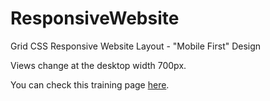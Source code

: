 # ResponsiveWebsite
<p>Grid CSS Responsive Website Layout - "Mobile First" Design</p>
<p>Views change at the desktop width 700px.</p>

<p>You can check this training page <a href="trainingResponsivePage.surge.sh">here</a>.</p>
